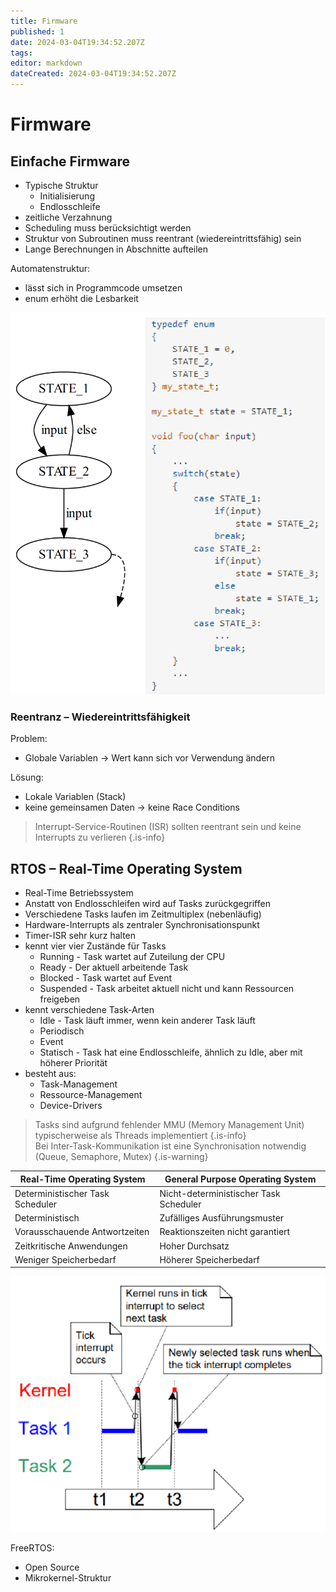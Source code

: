 ```yaml
---
title: Firmware
published: 1
date: 2024-03-04T19:34:52.207Z
tags: 
editor: markdown
dateCreated: 2024-03-04T19:34:52.207Z
---
```


# Firmware

## Einfache Firmware

- Typische Struktur
  - Initialisierung
  - Endlosschleife
- zeitliche Verzahnung
- Scheduling muss berücksichtigt werden
- Struktur von Subroutinen muss reentrant (wiedereintrittsfähig) sein
- Lange Berechnungen in Abschnitte aufteilen

Automatenstruktur:

- lässt sich in Programmcode umsetzen
- enum erhöht die Lesbarkeit

![Automat_Firmware](Automat_Firmware.png)

### Reentranz – Wiedereintrittsfähigkeit

Problem:

- Globale Variablen -> Wert kann sich vor Verwendung ändern

Lösung:

- Lokale Variablen (Stack)
- keine gemeinsamen Daten -> keine Race Conditions

> Interrupt-Service-Routinen (ISR) sollten reentrant sein und keine Interrupts zu verlieren
{.is-info}

## RTOS – Real-Time Operating System

- Real-Time Betriebssystem
- Anstatt von Endlosschleifen wird auf Tasks zurückgegriffen
- Verschiedene Tasks laufen im Zeitmultiplex (nebenläufig)
- Hardware-Interrupts als zentraler Synchronisationspunkt
- Timer-ISR sehr kurz halten
- kennt vier vier Zustände für Tasks
  - Running - Task wartet auf Zuteilung der CPU
  - Ready - Der aktuell arbeitende Task
  - Blocked - Task wartet auf Event
  - Suspended - Task arbeitet aktuell nicht und kann Ressourcen freigeben
- kennt verschiedene Task-Arten
  - Idle - Task läuft immer, wenn kein anderer Task läuft
  - Periodisch
  - Event
  - Statisch - Task hat eine Endlosschleife, ähnlich zu Idle, aber mit höherer Priorität
- besteht aus:
  - Task-Management
  - Ressource-Management
  - Device-Drivers

> Tasks sind aufgrund fehlender MMU (Memory Management Unit) typischerweise als Threads implementiert
{.is-info}  
> Bei Inter-Task-Kommunikation ist eine Synchronisation notwendig (Queue, Semaphore, Mutex)
{.is-warning}  

|Real-Time Operating System|General Purpose Operating System|
|---|---|
|Deterministischer Task Scheduler|Nicht-deterministischer Task Scheduler|
|Deterministisch|Zufälliges Ausführungsmuster|
|Vorausschauende Antwortzeiten|Reaktionszeiten nicht garantiert|
|Zeitkritische Anwendungen|Hoher Durchsatz|
|Weniger Speicherbedarf|Höherer Speicherbedarf|

![RTOS_Tasks](RTOS_Tasks.png)  

FreeRTOS:

- Open Source
- Mikrokernel-Struktur
